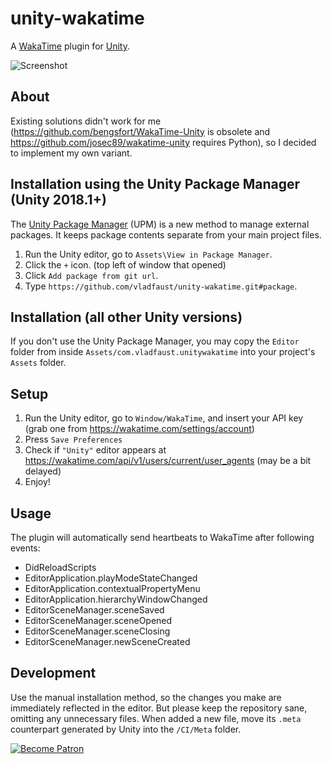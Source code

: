 # unity-wakatime

A [WakaTime](https://wakatime.com) plugin for [Unity](https://unity.com).

![Screenshot](https://user-images.githubusercontent.com/7955682/38732057-79cf45b4-3f25-11e8-958f-07ba5290caba.PNG)

## About

Existing solutions didn't work for me (https://github.com/bengsfort/WakaTime-Unity is obsolete and https://github.com/josec89/wakatime-unity requires Python), so I decided to implement my own variant.

## Installation using the Unity Package Manager (Unity 2018.1+)

The [Unity Package Manager](https://docs.unity3d.com/Packages/com.unity.package-manager-ui@1.8/manual/index.html) (UPM) is a new method to manage external packages. It keeps package contents separate from your main project files.

1. Run the Unity editor, go to `Assets\View in Package Manager`.
2. Click the `+` icon. (top left of window that opened)
3. Click `Add package from git url`.
4. Type `https://github.com/vladfaust/unity-wakatime.git#package`.

## Installation (all other Unity versions)

If you don't use the Unity Package Manager, you may copy the `Editor` folder from inside `Assets/com.vladfaust.unitywakatime` into your project's `Assets` folder.

## Setup

1. Run the Unity editor, go to `Window/WakaTime`, and insert your API key (grab one from https://wakatime.com/settings/account)
2. Press `Save Preferences`
3. Check if `"Unity"` editor appears at https://wakatime.com/api/v1/users/current/user_agents (may be a bit delayed)
4. Enjoy!

## Usage

The plugin will automatically send heartbeats to WakaTime after following events:

* DidReloadScripts
* EditorApplication.playModeStateChanged
* EditorApplication.contextualPropertyMenu
* EditorApplication.hierarchyWindowChanged
* EditorSceneManager.sceneSaved
* EditorSceneManager.sceneOpened
* EditorSceneManager.sceneClosing
* EditorSceneManager.newSceneCreated

## Development

Use the manual installation method, so the changes you make are immediately reflected in the editor.
But please keep the repository sane, omitting any unnecessary files.
When added a new file, move its `.meta` counterpart generated by Unity into the `/CI/Meta` folder.

[![Become Patron](https://vladfaust.com/img/patreon-small.svg)](https://www.patreon.com/vladfaust)
